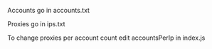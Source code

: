 <p>Accounts go in accounts.txt</p>
<p>Proxies go in ips.txt</p>

To change proxies per account count edit accountsPerIp in index.js
